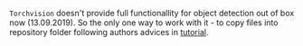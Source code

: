 `Torchvision` doesn't provide full functionallity for object detection out of box now (13.09.2019). So the only one way to work with it - to copy files into repository folder following authors advices in [tutorial](https://pytorch.org/tutorials/intermediate/torchvision_tutorial.html).